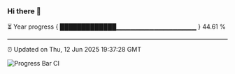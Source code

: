 ### Hi there 👋

⏳ Year progress { █████████████▁▁▁▁▁▁▁▁▁▁▁▁▁▁▁▁▁ } 44.61 %

---

⏰ Updated on Thu, 12 Jun 2025 19:37:28 GMT

![Progress Bar CI](https://github.com/IshwaranRudhara/GIT-ACTION/workflows/Progress%20Bar%20CI/badge.svg)
